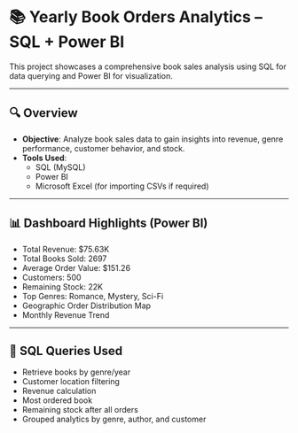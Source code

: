 # 📚 Yearly Book Orders Analytics – SQL + Power BI

This project showcases a comprehensive book sales analysis using SQL for data querying and Power BI for visualization.

---

## 🔍 Overview

- **Objective**: Analyze book sales data to gain insights into revenue, genre performance, customer behavior, and stock.
- **Tools Used**: 
  - SQL (MySQL)
  - Power BI
  - Microsoft Excel (for importing CSVs if required)

---

## 📊 Dashboard Highlights (Power BI)

- Total Revenue: $75.63K  
- Total Books Sold: 2697  
- Average Order Value: $151.26  
- Customers: 500  
- Remaining Stock: 22K  
- Top Genres: Romance, Mystery, Sci-Fi  
- Geographic Order Distribution Map  
- Monthly Revenue Trend  

---

## 🧮 SQL Queries Used

- Retrieve books by genre/year
- Customer location filtering
- Revenue calculation
- Most ordered book
- Remaining stock after all orders
- Grouped analytics by genre, author, and customer


